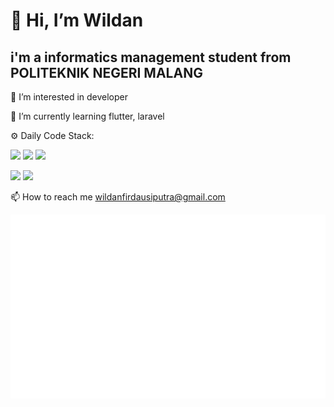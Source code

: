 # 👋 Hi, I’m Wildan 

## i'm a informatics management student from POLITEKNIK NEGERI MALANG
👀 I’m interested in developer

🌱 I’m currently learning flutter, laravel

⚙️ Daily Code Stack:

![](https://cdn.iconscout.com/icon/free/png-64/php-27-226042.png)
![](https://cdn.iconscout.com/icon/free/png-64/js-45-458325.png)
![](https://cdn.iconscout.com/icon/free/png-64/html-2752158-2284975.png)

![](https://cdn.iconscout.com/icon/free/png-64/flutter-2038877-1720090.png)
![](https://cdn.iconscout.com/icon/free/png-64/laravel-226015.png)

📫 How to reach me wildanfirdausiputra@gmail.com

<!---
WildanFp/WildanFp is a ✨ special ✨ repository because its `README.md` (this file) appears on your GitHub profile.
You can click the Preview link to take a look at your changes.
--->
![](https://github.com/WildanFp/github-stats-1/blob/master/generated/languages.svg)
